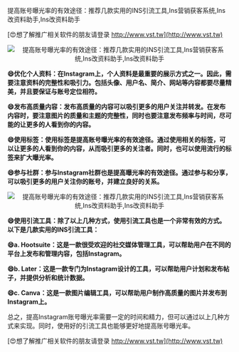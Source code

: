 提高账号曝光率的有效途径：推荐几款实用的INS引流工具,Ins营销获客系统,Ins改资料助手,Ins改资料助手

[😍想了解推广相关软件的朋友请登录 http://www.vst.tw](http://www.vst.tw)

 <center><img src="https://vst.tw/MP4/tuiguang/png/7.png" alt="提高账号曝光率的有效途径：推荐几款实用的INS引流工具,Ins营销获客系统,Ins改资料助手,Ins改资料助手"></center>

**😄优化个人资料：在Instagram上，个人资料是最重要的展示方式之一。因此，需要注意资料的完整性和吸引力。包括头像、用户名、简介、网站等内容都要尽量精美，并且要保证与账号定位相符。**

**😄发布高质量内容：发布高质量的内容可以吸引更多的用户关注并转发。在发布内容时，要注意图片的质量和主题的完整性，同时也要注意发布频率与时间，尽可能的让更多的人看到你的内容。**

**😄使用标签：使用标签是提高账号曝光率的有效途径。通过使用相关的标签，可以让更多的人看到你的内容，从而吸引更多的关注者。同时，也可以使用流行的标签来扩大曝光率。**

**😄参与社群：参与Instagram社群也是提高曝光率的有效途径。通过参与和分享，可以吸引更多的用户关注你的账号，并建立良好的关系。**

 <center><img src="https://vst.tw/MP4/tuiguang/png/0.png" alt="提高账号曝光率的有效途径：推荐几款实用的INS引流工具,Ins营销获客系统,Ins改资料助手,Ins改资料助手"></center>

**😄使用引流工具：除了以上几种方式，使用引流工具也是一个非常有效的方式。以下是几款实用的INS引流工具：**

**😄a. Hootsuite：这是一款很受欢迎的社交媒体管理工具，可以帮助用户在不同的平台上发布和管理内容，包括Instagram。**

**😄b. Later：这是一款专门为Instagram设计的工具，可以帮助用户计划和发布帖子，并提供分析和统计数据。**

**😄c. Canva：这是一款图片编辑工具，可以帮助用户制作高质量的图片并发布到Instagram上。**

总之，提高Instagram账号曝光率需要一定的时间和精力，但可以通过以上几种方式来实现。同时，使用好的引流工具也能够更好地提高账号曝光率。

[😍想了解推广相关软件的朋友请登录 http://www.vst.tw](http://www.vst.tw)



